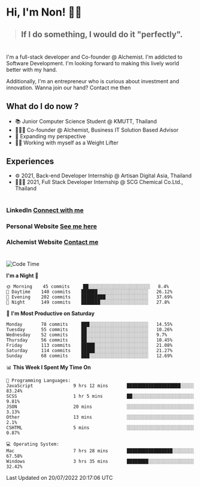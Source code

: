 # Hi, I'm Non! 🖐🏻

> ## If I do something, I would do it "perfectly".

#

I'm a full-stack developer and Co-founder @ Alchemist. I'm addicted to Software Development. I'm looking forward to making this lively world better with my hand.

Additionally, I'm an entrepreneur who is curious about investment and innovation. Wanna join our hand? Contact me then

## What do I do now ?

- 📚 Junior Computer Science Student @ KMUTT, Thailand
- 🧑🏻‍💻 Co-founder @ Alchemist, Business IT Solution Based Advisor
- 🌈 Expanding my perspective
- 🏋🏻 Working with myself as a Weight Lifter

## Experiences

- ⚙️ 2021, Back-end Developer Internship @ Artisan Digital Asia, Thailand
- 🧑🏻‍💻 2021, Full Stack Developer Internship @ SCG Chemical Co.Ltd., Thailand

#

### LinkedIn [Connect with me](https://www.linkedin.com/in/non-nontra/)

### Personal Website [See me here](https://nonnontra.com/)

### Alchemist Website [Contact me](https://alchemist-softwarehouse.co/)

#

<!--START_SECTION:waka-->
![Code Time](http://img.shields.io/badge/Code%20Time-1%2C901%20hrs%2010%20mins-blue)

**I'm a Night 🦉** 

```text
🌞 Morning    45 commits     ██░░░░░░░░░░░░░░░░░░░░░░░   8.4% 
🌆 Daytime    140 commits    ██████░░░░░░░░░░░░░░░░░░░   26.12% 
🌃 Evening    202 commits    █████████░░░░░░░░░░░░░░░░   37.69% 
🌙 Night      149 commits    ███████░░░░░░░░░░░░░░░░░░   27.8%

```
📅 **I'm Most Productive on Saturday** 

```text
Monday       78 commits     ███░░░░░░░░░░░░░░░░░░░░░░   14.55% 
Tuesday      55 commits     ██░░░░░░░░░░░░░░░░░░░░░░░   10.26% 
Wednesday    52 commits     ██░░░░░░░░░░░░░░░░░░░░░░░   9.7% 
Thursday     56 commits     ██░░░░░░░░░░░░░░░░░░░░░░░   10.45% 
Friday       113 commits    █████░░░░░░░░░░░░░░░░░░░░   21.08% 
Saturday     114 commits    █████░░░░░░░░░░░░░░░░░░░░   21.27% 
Sunday       68 commits     ███░░░░░░░░░░░░░░░░░░░░░░   12.69%

```


📊 **This Week I Spent My Time On** 

```text
💬 Programming Languages: 
JavaScript               9 hrs 12 mins       ████████████████████░░░░░   83.24% 
SCSS                     1 hr 5 mins         ██░░░░░░░░░░░░░░░░░░░░░░░   9.81% 
JSON                     20 mins             ░░░░░░░░░░░░░░░░░░░░░░░░░   3.13% 
Other                    13 mins             ░░░░░░░░░░░░░░░░░░░░░░░░░   2.1% 
CSHTML                   5 mins              ░░░░░░░░░░░░░░░░░░░░░░░░░   0.87%

💻 Operating System: 
Mac                      7 hrs 28 mins       █████████████████░░░░░░░░   67.58% 
Windows                  3 hrs 35 mins       ████████░░░░░░░░░░░░░░░░░   32.42%

```


 Last Updated on 20/07/2022 20:17:06 UTC
<!--END_SECTION:waka-->
